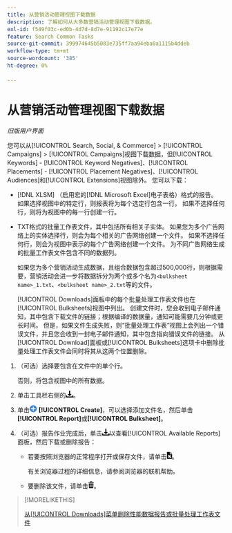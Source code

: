 ```yaml
---
title: 从营销活动管理视图下载数据
description: 了解如何从大多数营销活动管理视图下载数据。
exl-id: f549f03c-ed0b-4d7d-8d7e-91192c17e77e
feature: Search Common Tasks
source-git-commit: 399974645b5083e735ff7aa94eba0a1115b4ddeb
workflow-type: tm+mt
source-wordcount: '385'
ht-degree: 0%

---
```


# 从营销活动管理视图下载数据

*旧版用户界面*

您可以从[!UICONTROL Search, Social, & Commerce] > [!UICONTROL Campaigns] > [!UICONTROL Campaigns]视图下载数据，但[!UICONTROL Keywords] - [!UICONTROL Keyword Negatives]、[!UICONTROL Placements] - [!UICONTROL Placement Negatives]、[!UICONTROL Audiences]和[!UICONTROL Extensions]视图除外。 您可以下载：

* [!DNL XLSM] （启用宏的[!DNL Microsoft Excel]电子表格）格式的报告。 如果选择视图中的特定行，则报表将为每个选定行包含一行。 如果不选择任何行，则将为视图中的每一行创建一行。

* TXT格式的批量工作表文件，其中包括所有相关子实体。 如果您为多个广告网络上的实体选择行，则会为每个相关的广告网络创建一个文件。 如果不选择任何行，则会为视图中表示的每个广告网络创建一个文件。 为不同广告网络生成的批量工作表文件包含不同的数据列。

  如果您为多个营销活动生成数据，且组合数据包含超过500,000行，则根据需要，营销活动会进一步将数据拆分为两个或多个名为`<bulksheet name>_1.txt`、`<bulksheet name>_2.txt`等的文件。

  [!UICONTROL Downloads]面板中的每个批量处理工作表文件也在[!UICONTROL Bulksheets]视图中列出。 创建文件时，您会收到电子邮件通知，其中包含下载文件的链接；根据编译的数据量，通知可能需要几分钟或更长时间。 但是，如果文件生成失败，则“批量处理工作表”视图上会列出一个错误文件，并且您会收到一封电子邮件通知，其中包含指向错误文件的链接。 从[!UICONTROL Download]面板或[!UICONTROL Bulksheets]选项卡中删除批量处理工作表文件会同时将其从这两个位置删除。

1. （可选）选择要包含在文件中的单个行。

   否则，将包含视图中的所有数据。

1. 单击工具栏右侧的![报告下载](/help/search-social-commerce/assets/download.png "报告下载")。

1. 单击![创建](/help/search-social-commerce/assets/add.png "创建") **[!UICONTROL Create]**，可以选择添加文件名，然后单击&#x200B;**[!UICONTROL Report]**&#x200B;或&#x200B;**[!UICONTROL Bulksheet]**。

1. （可选）报告作业完成后，单击![报告下载](/help/search-social-commerce/assets/download.png "报告下载")以查看[!UICONTROL Available Reports]面板，然后下载或删除报告：

   * 若要按照浏览器的正常程序打开或保存文件，请单击![下载电子表格](/help/search-social-commerce/assets/download-spreadsheet.png "下载电子表格")。

     有关浏览器过程的详细信息，请参阅浏览器的联机帮助。

   * 要删除该文件，请单击![删除](/help/search-social-commerce/assets/delete.png "删除")。

>[!MORELIKETHIS]
>
>[从[!UICONTROL Downloads]菜单删除性能数据报告或批量处理工作表文件](/help/search-social-commerce/common-tasks/navigation-editing-selection/download-delete-data.md)
